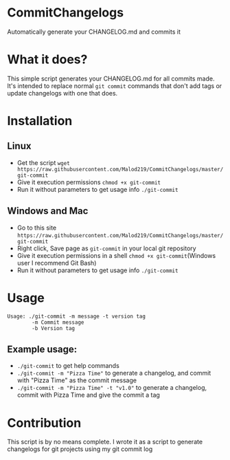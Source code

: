 # CommitChangelogs
Automatically generate your CHANGELOG.md and commits it

# What it does?
This simple script generates your CHANGELOG.md for all commits made. It's intended to replace normal `git commit` commands that don't add tags or update changelogs with one that does.

# Installation
## Linux
- Get the script `wget https://raw.githubusercontent.com/Malod219/CommitChangelogs/master/git-commit`
- Give it execution permissions `chmod +x git-commit`
- Run it without parameters to get usage info `./git-commit`

## Windows and Mac
- Go to this site `https://raw.githubusercontent.com/Malod219/CommitChangelogs/master/git-commit`
- Right click, Save page as `git-commit` in your local git repository
- Give it execution permissions in a shell `chmod +x git-commit`(Windows user I recommend Git Bash)
- Run it without parameters to get usage info `./git-commit`

# Usage
```
Usage: ./git-commit -m message -t version tag
        -m Commit message
        -b Version tag
```
## Example usage:
- `./git-commit` to get help commands
- `./git-commit -m "Pizza Time"` to generate a changelog, and commit with "Pizza Time" as the commit message
- `./git-commit -m "Pizza Time" -t "v1.0"` to generate a changelog, commit with Pizza Time and give the commit a tag

# Contribution
This script is by no means complete. I wrote it as a script to generate changelogs for git projects using my git commit log
